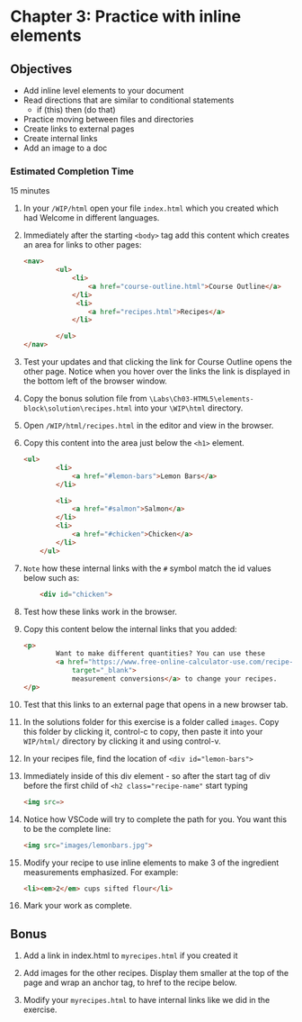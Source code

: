 # Chapter 3: Practice with inline elements

## Objectives
* Add inline level elements to your document
* Read directions that are similar to conditional statements
    * if (this) then (do that) 
* Practice moving between files and directories
* Create links to external pages
* Create internal links
* Add an image to a doc

### Estimated Completion Time 
15 minutes

1. In your `/WIP/html` open your file `index.html` which you created which had Welcome in different languages.

1. Immediately after the starting `<body>` tag add this content which creates an area for links to other pages:
    ```html
    <nav>
            <ul>
                <li>
                    <a href="course-outline.html">Course Outline</a>
                </li>
                 <li>
                    <a href="recipes.html">Recipes</a>
                </li>

            </ul>
    </nav>
    ```

1. Test your updates and that clicking the link for Course Outline opens the other page. Notice when you hover over the links the link is displayed in the bottom left of the browser window.
 
1. Copy the bonus solution file from 
 `\Labs\Ch03-HTML5\elements-block\solution\recipes.html` into your 
 `\WIP\html` directory.

1. Open `/WIP/html/recipes.html` in the editor and view in the browser.
 
1. Copy this content into the area just below the `<h1>` element.
    ```html
    <ul>
            <li>
                <a href="#lemon-bars">Lemon Bars</a>
            </li>

            <li>
                <a href="#salmon">Salmon</a>
            </li>
            <li>
                <a href="#chicken">Chicken</a>
            </li>
        </ul>
    ```
 
1. `Note` how these internal links with the `#` symbol match the id values below such as: 
    ```html
        <div id="chicken">
    ```

1. Test how these links work in the browser.   

1. Copy this content below the internal links that you added:
    ```html
    <p>
            Want to make different quantities? You can use these
            <a href="https://www.free-online-calculator-use.com/recipe-conversion-calculator.html"
                target="_blank">
                measurement conversions</a> to change your recipes.
    </p>
    ```

1. Test that this links to an external page that opens in a new browser tab.

1. In the solutions folder for this exercise is a folder called `images`. Copy this folder by clicking it, control-c to copy, then paste it into your `WIP/html/` directory by clicking it and using control-v.

1. In your recipes file, find the location of `<div id="lemon-bars">`

1. Immediately inside of this div element - so after the start tag of div before the first child of  `<h2 class="recipe-name"` start typing 
    ```html
    <img src=>
    ```


1. Notice how VSCode will try to complete the path for you. You want this to be the complete line:
    ```html
    <img src="images/lemonbars.jpg">
    ```        

1. Modify your recipe to use inline elements to make 3 of the  ingredient measurements emphasized. For example:
    ```html
    <li><em>2</em> cups sifted flour</li>
    ```

1. Mark your work as complete.  

## Bonus

1. Add a link in index.html to `myrecipes.html` if you created it

1. Add images for the other recipes. Display them smaller at the top of the page and wrap an anchor tag, to href to the recipe below. 

1. Modify your `myrecipes.html` to have internal links like we did in the exercise.
